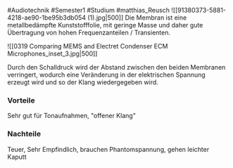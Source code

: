 #Audiotechnik #Semester1 #Studium #matthias_Reusch 
![[91380373-5881-4218-ae90-1be95b3db054 (1).jpg|500]]
Die Membran ist eine metallbedämpfte Kunststofffolie, mit geringe Masse und daher gute Übertragung von hohen Frequenzanteilen / Transienten.

![[0319 Comparing MEMS and Electret Condenser ECM Microphones_inset_3.jpg|500]]

Durch den Schalldruck wird der Abstand zwischen den beiden Membranen verringert, wodurch eine Veränderung in der elektrischen Spannung erzeugt wird und so der Klang wiedergegeben wird.

### Vorteile
Sehr gut für Tonaufnahmen, "offener Klang"
### Nachteile 
Teuer, Sehr Empfindlich, brauchen Phantomspannung, gehen leichter Kaputt